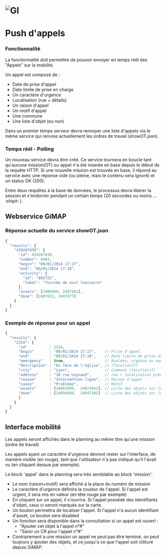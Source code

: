 ![GI](http://gismartware.com/images/logo.png) 
=============================================

# Push d'appels 

### Fonctionnalité

La fonctionnalité doit permettre de pouvoir envoyer en temps réél des "Appels" sur la mobilité. 

Un appel est composé de : 
* Date de prise d'appel
* Date limite de prise en charge
* Un caractère d'urgence
* Localisation (rue + détails)
* Un raison d'appel 
* Un motif d'appel 
* Une commune
* Une liste d'objet (ou non)

Dans un premier temps serveur devra renvoyer une liste d'appels via le même service qui renvoie actuellement les ordres de travail (showOT.json).

### Temps réél - Polling

Un nouveau service devra être créé. Ce service tournera en boucle tant qu'aucune mission(OT) ou appel n'a été inserée en base depuis le début de la requête HTTP. Si une nouvelle mission est trouvée en base, il répond au service avec une réponse vide (ou pleine, mais le contenu sera ignoré) et un status OK (200).

Entre deux requêtes à la base de données, le processus devra libérer la session et s'endormir pendant un certain temps (20 secondes ou moins ... :shipit: ). 

## Webservice GiMAP 

### Réponse actuelle du service showOT.json

```javascript
{
  "results": {
    "439287439": {
      "id": 439287439,
      "number": 4403,
      "begin": "09/01/2014 17:17",
      "end": "09/01/2014 17:18",
      "activity": {
        "id": "882722",
        "label": "Tournée de nuit luminaire"
      },
      "assets": [2406999, 2407301],
      "done": [2407033, 2407077]
    }
  }
}
```

### Exemple de réponse pour un appel

```javascript
{
  "results": {
    "2154": {
      "id"          : 2154,
      "begin"       : "09/01/2014 17:17",    // Prise d'appel
      "end"         : "09/01/2014 17:18",    // Date limite de prise en charge
      "emergency"   : true,                  // Booléen, urgence ou non
      "description" : "En face de l'église", // (facultatif)
      "city"        : "Lyon",                // Commune (facultatif)
      "address"     : "18 rue Leynaud",      // rue + localisation précise (facultatif)
      "reason"      : "Intervention ligne",  // Raison d'appel
      "cause"       : "Problème",            // Motif
      "assets"      : [24063999,  24073041], // Liste des objets sur lequels il pourrait y avoir un CR (facultatif)
      "done"        : [24056999,  24047301]  // Liste des objets sur lequels un CR a déjà été saisi (facultatif)
      ]
    }
  }
}
```

## Interface mobilité

Les appels seront affichés dans le planning au même titre qu'une mission (ordre de travail)

Les appels ayant un caractère d'urgence devront rester sur l'interface, de manière visible (en rouge), tant que l'utilisateur n'a pas indiqué qu'il l'avait vu (en cliquant dessus par exemple).

Le block 'appel' dans le planning sera très semblable au block 'mission':
* Le nom (raison+motif) sera affiché à la place du numéro de mission 
* Le caractère d'urgence définira la couleur de l'appel. Si l'appel est urgent, il sera mis en valeur (en tête rouge par exemple)
* En cliquant sur un appel, il s'ouvrira. Si l'appel possède des identifiants d'objet, ceux ci seront marqués sur la carte.
* Un bouton permettra de localiser l'appel. Si l'appel n'a aucun identifiant d'asset, ce bouton sera disabled 
* Un fonction sera disponible dans la consultation si un appel est ouvert : 
  - "Ajouter cet objet à l'appel n°#"
  - "Saisir un CR pour l'appel n°#"
* Contrairement a une mission un appel ne peut pas être terminé, on peut toujours y ajouter des objets, et ce jusqu'a ce que l'appel soit clôturé depuis GiMAP.
